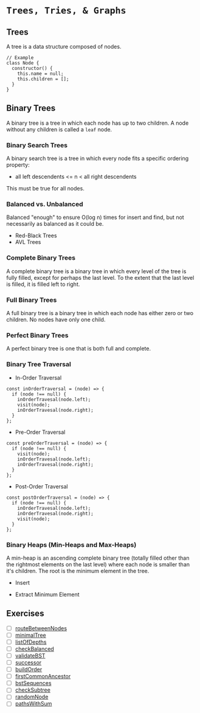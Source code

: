 # `Trees, Tries, & Graphs`

## Trees

A tree is a data structure composed of nodes.
```
// Example
class Node {
  constructor() {
    this.name = null;
    this.children = [];
  }
}
```

## Binary Trees

A binary tree is a tree in which each node has up to two children. A node without any children is called a `leaf` node.

### Binary Search Trees

A binary search tree is a tree in which every node fits a specific ordering property:

  - all left descendents <= n < all right descendents

This must be true for all nodes.

### Balanced vs. Unbalanced

Balanced "enough" to ensure O(log n) times for insert and find, but not necessarily as balanced as it could be.

  - Red-Black Trees
  - AVL Trees

### Complete Binary Trees

A complete binary tree is a binary tree in which every level of the tree is fully filled, except for perhaps the last level. To the extent that the last level is filled, it is filled left to right.

### Full Binary Trees

A full binary tree is a binary tree in which each node has either zero or two children. No nodes have only one child.

### Perfect Binary Trees

A perfect binary tree is one that is both full and complete.

### Binary Tree Traversal

  - In-Order Traversal
  ```
  const inOrderTraversal = (node) => {
    if (node !== null) {
      inOrderTravesal(node.left);
      visit(node);
      inOrderTravesal(node.right);
    }
  };
  ```

  - Pre-Order Traversal

  ```
  const preOrderTraversal = (node) => {
    if (node !== null) {
      visit(node);
      inOrderTravesal(node.left);
      inOrderTravesal(node.right);
    }
  };
  ```
  
  - Post-Order Traversal

  ```
  const postOrderTraversal = (node) => {
    if (node !== null) {
      inOrderTravesal(node.left);
      inOrderTravesal(node.right);
      visit(node);
    }
  };
  ```
  
### Binary Heaps (Min-Heaps and Max-Heaps)

A min-heap is an ascending complete binary tree (totally filled other than the rightmost elements on the last level) where each node is smaller than it's children. The root is the minimum element in the tree.

  - Insert
  
  - Extract Minimum Element

## Exercises
- [ ] [routeBetweenNodes](https://github.com/rjbernaldo/katalog/blob/master/exercises/trees-tries-and-graphs/ex1.js)
- [ ] [minimalTree](https://github.com/rjbernaldo/katalog/blob/master/exercises/trees-tries-and-graphs/ex2.js)
- [ ] [listOfDepths](https://github.com/rjbernaldo/katalog/blob/master/exercises/trees-tries-and-graphs/ex3.js)
- [ ] [checkBalanced](https://github.com/rjbernaldo/katalog/blob/master/exercises/trees-tries-and-graphs/ex4.js)
- [ ] [validateBST](https://github.com/rjbernaldo/katalog/blob/master/exercises/trees-tries-and-graphs/ex5.js)
- [ ] [successor](https://github.com/rjbernaldo/katalog/blob/master/exercises/trees-tries-and-graphs/ex6.js)
- [ ] [buildOrder](https://github.com/rjbernaldo/katalog/blob/master/exercises/trees-tries-and-graphs/ex7.js)
- [ ] [firstCommonAncestor](https://github.com/rjbernaldo/katalog/blob/master/exercises/trees-tries-and-graphs/ex8.js)
- [ ] [bstSequences](https://github.com/rjbernaldo/katalog/blob/master/exercises/trees-tries-and-graphs/ex9.js)
- [ ] [checkSubtree](https://github.com/rjbernaldo/katalog/blob/master/exercises/trees-tries-and-graphs/ex10.js)
- [ ] [randomNode](https://github.com/rjbernaldo/katalog/blob/master/exercises/trees-tries-and-graphs/ex11.js)
- [ ] [pathsWithSum](https://github.com/rjbernaldo/katalog/blob/master/exercises/trees-tries-and-graphs/ex12.js)
